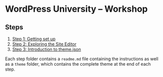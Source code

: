 # WordPress University – Workshop

## Steps

1. [Step 1: Getting set up](/steps/step-1/readme.md)
2. [Step 2: Exploring the Site Editor](/steps/step-2/readme.md)
4. [Step 3: Introduction to theme.json](/steps/step-3/readme.md)

Each step folder contains a `readme.md` file containing the instructions as well as a `theme` folder, which contains the complete theme at the end of each step.

